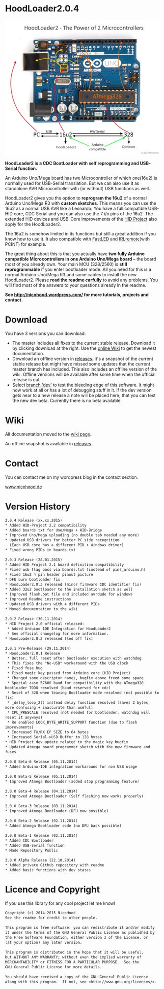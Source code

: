 HoodLoader2.0.4
===============

![header](header.jpg)

**HoodLoader2 is a CDC BootLoader with self reprogramming and USB-Serial function.**

An Arduino Uno/Mega board has two Microcontroller of which one(16u2) is normally used for USB-Serial translation.
But we can also use it as standalone AVR Microcontroller with (or without) USB functions as well.

HoodLoader2 gives you the option to **reprogram the 16u2** of a normal Arduino Uno/Mega R3 with **custom sketches**.
This means you can use the 16u2 as a normal USB AVR like a Leonardo.
You have a full compatible USB-HID core, CDC Serial and you can also use the 7 i/o pins of the 16u2.
The extended HID devices and USB-Core improvements of the [HID Project](https://github.com/NicoHood/HID) also apply for the HoodLoader2.

The 16u2 is somehow limited in its functions but still a great addition if you know how to use it. It also compatible with
[FastLED](https://github.com/FastLED/FastLED) and [IRLremote](https://github.com/NicoHood/IRLremote)(with PCINT) for example.

The great thing about this is that you actually have **two fully Arduino compatible Microcontrollers in one Arduino Uno/Mega board**
– the board most of you already own. Your main MCU (328/2560) is **still reprogrammable** if you enter bootloader mode.
All you need for this is a normal Arduino Uno/Mega R3 and some cables to install the new HoodLoader2.
Please __read the readme carfully__ to avoid any problems. You will find most of the answers to your questions already in the readme.

**See http://nicohood.wordpress.com/ for more tutorials, projects and contact.**


Download
========

You have 3 versions you can download:
* The master includes all fixes to the current stable release. Download it by clicking download at the right.
Use the [online Wiki](https://github.com/NicoHood/HoodLoader2/wiki) to get the newest documentation.
* Download an offline version in [releases](https://github.com/NicoHood/HoodLoader2/releases).
It's a snapshot of the current stable release but might have missed some updates that the current master branch has included.
This also includes an offline version of the wiki. Offline versions will be available after some time when the official release is out.
* Select [branch 'dev'](https://github.com/NicoHood/HoodLoader2/tree/dev) to test the bleeding edge of this software. It might now work at all or has a lot of debugging stuff in it.
If the dev version gets near to a new release a note will be placed here, that you can test the new dev beta.
Currently there is no beta available.


Wiki
====

All documentation moved to the [wiki page](https://github.com/NicoHood/HoodLoader2/wiki).

An offline snapshot is available in [releases](https://github.com/NicoHood/HoodLoader2/releases).


Contact
=======

You can contact me on my wordpress blog in the contact section.

www.nicohood.de


Version History
===============
```
2.0.4 Release (xx.xx.2015)
* Added HID-Project 2.2 compatibility
* Added boards.txt for Uno/Mega + HID-Bridge
* Improved Uno/Mega uploading (no double tab needed any more)
* Updated USB drivers for better PC side recognition
  (Each USB core has a different PID + Windows driver)
* Fixed wrong PIDs in boards.txt

2.0.3 Release (28.01.2015)
* Added HID Project 2.1 board definition compatibility
* Fixed usb flag pass via boards.txt (instead of pins_arduino.h)
* Fixed 16u2 4 pin header pinout picture
* DFU burn bootloader fix
* HoodLoader2.0.3 released (minor firmware CDC identifier fix)
* Added 32u2 bootloader to the installation sketch as well
* Improved flash.bat file and included avrdude for windows
* Improved Readme instructions
* Updated USB drivers with 4 different PIDs
* Moved documentation to the wiki

2.0.2 Release (30.11.2014)
* HID Project 2.0 official released:
 * Added Arduino IDE Integration for HoodLoader2
 * See official changelog for more information.
* HoodLoader2.0.2 released (led off fix)

2.0.1 Pre-Release (29.11.2014)
* HoodLoader2.0.1 Release
 * Better, full reset after bootloader execution with watchdog
 * This fixes the "No-USB" workaround with the USB clock
 * Fixed fuse bug
 * Fixed magic key passed from Arduino core (HID Project)
 * Changed some descriptor names, bugfix above freed some space
 * Special case 57600 baud for compatibility with the ATmega328 bootloader TODO resolved (baud reserved for cdc)
 * Reset of 328 when leaving Bootloader mode resolved (not possible to fix)
 * _delay_loop_2() instead delay function resolved (saves 2 bytes, more confusing + inaccurate than useful)
 * CPU_PRESCALE resolved (not needed for bootloader, watchdog will reset it anyways)
 * Re enabled LOCK_BYTE_WRITE_SUPPORT function (due to flash improvements)
 * Increased TX/RX EP_SIZE to 64 bytes
 * Increased Serial->USB Buffer to 128 bytes
* HID Project dev update related to the magic key bugfix
* Updated Atmega board programmer sketch with the new firmware and fuses

2.0.0 Beta-6 Release (05.11.2014)
* Added Arduino-IDE integration workaround for non USB usage

2.0.0 Beta-5 Release (05.11.2014)
* Improved Atmega Bootloader (added stop programming feature)

2.0.0 Beta-4 Release (04.11.2014)
* Improved Atmega Bootloader (Self flashing now works properly)

2.0.0 Beta-3 Release (03.11.2014)
* Improved Atmega Bootloader (DFU now possible)

2.0.0 Beta-2 Release (02.11.2014)
* Added Atmega Bootloader code (no DFU back possible)

2.0.0 Beta-1 Release (02.11.2014)
* Added CDC Bootloader
* Added USB-Serial function
* Made Repository Public

2.0.0 Alpha Release (22.10.2014)
* Added private Github repository with readme
* Added basic functions with dev states
```


Licence and Copyright
=====================
If you use this library for any cool project let me know!

```
Copyright (c) 2014-2015 NicoHood
See the readme for credit to other people.

This program is free software: you can redistribute it and/or modify
it under the terms of the GNU General Public License as published by
the Free Software Foundation, either version 3 of the License, or
(at your option) any later version.

This program is distributed in the hope that it will be useful,
but WITHOUT ANY WARRANTY; without even the implied warranty of
MERCHANTABILITY or FITNESS FOR A PARTICULAR PURPOSE.  See the
GNU General Public License for more details.

You should have received a copy of the GNU General Public License
along with this program.  If not, see <http://www.gnu.org/licenses/>.
```
